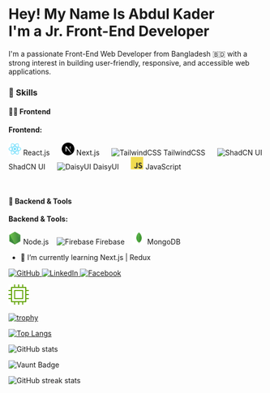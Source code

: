 # Hey! My Name Is Abdul Kader <br> I'm a Jr. Front-End Developer 

I'm a passionate Front-End Web Developer from Bangladesh 🇧🇩 with a strong interest in building user-friendly, responsive, and accessible web applications.

### 🚀 Skills

#### 👨‍💻 Frontend
<p align="left">
  <strong>Frontend:</strong><br><br>

  <img src="https://raw.githubusercontent.com/devicons/devicon/master/icons/react/react-original.svg" alt="React.js" width="25" height="25" />
  React.js &nbsp;&nbsp;&nbsp;&nbsp;

  <img src="https://raw.githubusercontent.com/devicons/devicon/master/icons/nextjs/nextjs-original.svg" alt="Next.js" width="25" height="25" />
  Next.js &nbsp;&nbsp;&nbsp;&nbsp;

  <img src="https://www.vectorlogo.zone/logos/tailwindcss/tailwindcss-icon.svg" alt="TailwindCSS" width="25" height="25" />
  TailwindCSS &nbsp;&nbsp;&nbsp;&nbsp;

  <img src="https://avatars.githubusercontent.com/u/139895814?s=200&v=4" alt="ShadCN UI" width="25" height="25" />
  ShadCN UI &nbsp;&nbsp;&nbsp;&nbsp;

  <img src="https://daisyui.com/favicon.ico" alt="DaisyUI" width="20" height="20" />
  DaisyUI &nbsp;&nbsp;&nbsp;&nbsp;

  <img src="https://raw.githubusercontent.com/devicons/devicon/master/icons/javascript/javascript-original.svg" alt="JavaScript" width="25" height="25" />
  JavaScript

</p>



<br/>

#### 🧠 Backend & Tools
<p align="left">
  <strong>Backend & Tools:</strong><br><br>
  <img src="https://raw.githubusercontent.com/devicons/devicon/master/icons/nodejs/nodejs-original.svg" alt="Node.js" width="25" height="25" />
  Node.js &nbsp;&nbsp;

  <img src="https://www.vectorlogo.zone/logos/firebase/firebase-icon.svg" alt="Firebase" width="25" height="25" />
  Firebase &nbsp;&nbsp;

  <img src="https://raw.githubusercontent.com/devicons/devicon/master/icons/mongodb/mongodb-original.svg" alt="MongoDB" width="25" height="25" />
  MongoDB
</p>



- 🌱 I’m currently learning Next.js | Redux

<!-- Social Icons -->
<p align="left">
  <a href="https://github.com/abdulkader33447" target="_blank">
    <img src="https://img.shields.io/badge/GitHub-100000?style=for-the-badge&logo=github&logoColor=white" alt="GitHub" />
  </a>
  <a href="https://www.linkedin.com/in/abdul-kader-80a7a5350" target="_blank">
    <img src="https://img.shields.io/badge/LinkedIn-0A66C2?style=for-the-badge&logo=linkedin&logoColor=white" alt="LinkedIn" />
  </a>
  <a href="https://www.facebook.com/profile.php?id=100022417866700" target="_blank">
    <img src="https://img.shields.io/badge/Facebook-1877F2?style=for-the-badge&logo=facebook&logoColor=white" alt="Facebook" />
  </a>
</p>

<!-- Developer Badge -->
<a href="https://docs.github.com/en/developers" target="_blank">
  <img src="https://raw.githubusercontent.com/acervenky/animated-github-badges/master/assets/devbadge.gif" width="40" height="40" />
</a>

<!-- GitHub Stats and Trophies -->
[![trophy](https://github-profile-trophy.vercel.app/?username=abdulkader33447)](https://github.com/ryo-ma/github-profile-trophy)

[![Top Langs](https://github-readme-stats.vercel.app/api/top-langs/?username=abdulkader33447)](https://github.com/anuraghazra/github-readme-stats)

![GitHub stats](https://github-readme-stats.vercel.app/api?username=abdulkader33447&show_icons=true)

<!-- Vaunt badge left aligned with fixed size -->
<p align="left">
  <img src="https://api.vaunt.dev/v1/github/entities/abdulkader33447/contributions?format=svg&private=false" 
       alt="Vaunt Badge" 
       width="500px" 
       height="300px" />
</p>


![GitHub streak stats](https://streak-stats.demolab.com/?user=abdulkader33447)

